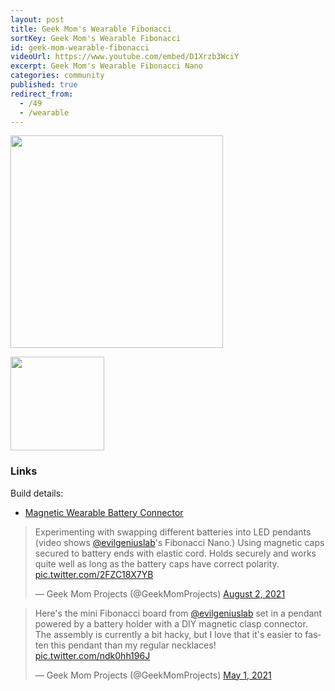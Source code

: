 ```yaml
---
layout: post
title: Geek Mom's Wearable Fibonacci
sortKey: Geek Mom's Wearable Fibonacci
id: geek-mom-wearable-fibonacci
videoUrl: https://www.youtube.com/embed/D1Xrzb3WciY
excerpt: Geek Mom's Wearable Fibonacci Nano
categories: community
published: true
redirect_from:
  - /49
  - /wearable
---
```


<a target="_blank" href="https://i2.wp.com/www.geekmomprojects.com/wp-content/uploads/2021/08/PXL_20210802_181907232-2-scaled.jpg"><img src="https://i2.wp.com/www.geekmomprojects.com/wp-content/uploads/2021/08/PXL_20210802_181907232-2-scaled.jpg" style="width:340px" class="img-responsive" /></a>

<a target="_blank" href="https://i0.wp.com/www.geekmomprojects.com/wp-content/uploads/2021/08/ezgif.com-gif-maker.gif?resize=150%2C267&ssl=1"><img src="https://i0.wp.com/www.geekmomprojects.com/wp-content/uploads/2021/08/ezgif.com-gif-maker.gif?resize=150%2C267&ssl=1" style="width:150px" class="img-responsive" /></a>

### Links

Build details:

- [Magnetic Wearable Battery Connector](https://www.geekmomprojects.com/magnetic-wearable-battery-connector/)

<blockquote class="twitter-tweet"><p lang="en" dir="ltr">Experimenting with swapping different batteries into LED pendants (video shows <a href="https://twitter.com/evilgeniuslab?ref_src=twsrc%5Etfw">@evilgeniuslab</a>&#39;s Fibonacci Nano.) Using magnetic caps secured to battery ends with elastic cord. Holds securely and works quite well as long as the battery caps have correct polarity. <a href="https://t.co/2FZC18X7YB">pic.twitter.com/2FZC18X7YB</a></p>&mdash; Geek Mom Projects (@GeekMomProjects) <a href="https://twitter.com/GeekMomProjects/status/1422267026354032661?ref_src=twsrc%5Etfw">August 2, 2021</a></blockquote> <script async src="https://platform.twitter.com/widgets.js" charset="utf-8"></script>

<blockquote class="twitter-tweet"><p lang="en" dir="ltr">Here&#39;s the mini Fibonacci board from <a href="https://twitter.com/evilgeniuslab?ref_src=twsrc%5Etfw">@evilgeniuslab</a> set in a pendant powered by a battery holder with a DIY magnetic clasp connector. The assembly is currently a bit hacky, but I love that it&#39;s easier to fasten this pendant than my regular necklaces! <a href="https://t.co/ndk0hh196J">pic.twitter.com/ndk0hh196J</a></p>&mdash; Geek Mom Projects (@GeekMomProjects) <a href="https://twitter.com/GeekMomProjects/status/1388631873711050752?ref_src=twsrc%5Etfw">May 1, 2021</a></blockquote> <script async src="https://platform.twitter.com/widgets.js" charset="utf-8"></script>
